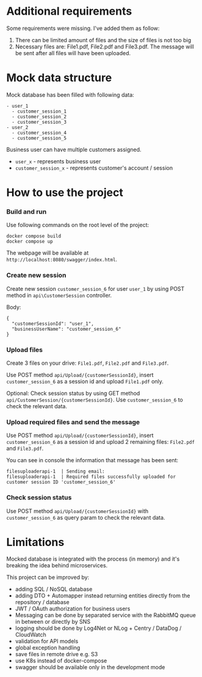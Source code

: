 # Additional requirements

Some requirements were missing. I've added them as follow:

1. There can be limited amount of files and the size of files is not too big
2. Necessary files are: File1.pdf, File2.pdf and File3.pdf. The message will be sent after all files will have been uploaded.

# Mock data structure

Mock database has been filled with following data:

```
- user_1
  - customer_session_1
  - customer_session_2
  - customer_session_3
- user_2
  - customer_session_4
  - customer_session_5
```

Business user can have multiple customers assigned.
- `user_x` - represents business user
- `customer_session_x` - represents customer's account / session

# How to use the project

### Build and run

Use following commands on the root level of the project:

```
docker compose build
docker compose up
```

The webpage will be available at `http://localhost:8080/swagger/index.html`.

### Create new session

Create new session `customer_session_6` for user `user_1` by using POST method in `api\CustomerSession` controller.

Body:

```
{
  "customerSessionId": "user_1",
  "businessUserName": "customer_session_6"
}
```

### Upload files

Create 3 files on your drive: `File1.pdf`, `File2.pdf` and `File3.pdf`.

Use POST method `api/Upload/{customerSessionId}`, insert `customer_session_6` as a session id and upload `File1.pdf` only.

Optional:
Check session status by using GET method `api/CustomerSession/{customerSessionId}`. Use `customer_session_6` to check the relevant data.

### Upload required files and send the message

Use POST method `api/Upload/{customerSessionId}`, insert `customer_session_6` as a session id and upload 2 remaining files: `File2.pdf` and `File3.pdf`.

You can see in console the information that message has been sent:

```
filesuploaderapi-1  | Sending email:
filesuploaderapi-1  | Required files successfully uploaded for customer session ID 'customer_session_6'
```

### Check session status

Use POST method `api/Upload/{customerSessionId}` with `customer_session_6` as query param to check the relevant data.

# Limitations

Mocked database is integrated with the process (in memory) and it's breaking the idea behind microservices. 

This project can be improved by:

- adding SQL / NoSQL database
- adding DTO + Automapper instead returning entities directly from the repository / database
- JWT / OAuth authorization for business users
- Messaging can be done by separated service with the RabbitMQ queue in between or directly by SNS
- logging should be done by Log4Net or NLog + Centry / DataDog / CloudWatch
- validation for API models
- global exception handling
- save files in remote drive e.g. S3
- use K8s instead of docker-compose
- swagger should be available only in the development mode